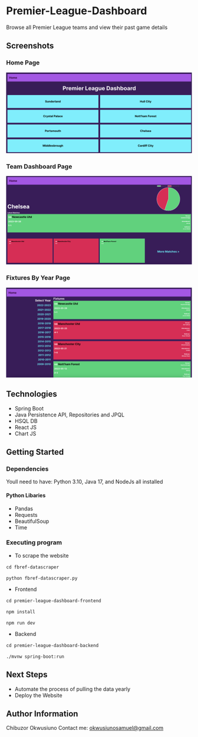 # Premier-League-Dashboard

Browse all Premier League teams and view their past game details

## Screenshots

### Home Page

![Home Page](/README/Home.png)

### Team Dashboard Page

![Matches Page](/README/TeamDashboard.png)

### Fixtures By Year Page

![Fixtures By Year](/README/MatchesByYear.png)

## Technologies
* Spring Boot
* Java Persistence API, Repositories and JPQL
* HSQL DB
* React JS
* Chart JS

## Getting Started

### Dependencies
Youll need to have:
Python 3.10, Java 17, and NodeJs all installed

#### Python Libaries
* Pandas
* Requests
* BeautifulSoup
* Time

### Executing program
* To scrape the website
```
cd fbref-datascraper
```
```
python fbref-datascraper.py
```
* Frontend
```
cd premier-league-dashboard-frontend
```
```
npm install
```
```
npm run dev
```
* Backend
```
cd premier-league-dashboard-backend
```
```
./mvnw spring-boot:run
```

## Next Steps
* Automate the process of pulling the data yearly
* Deploy the Website

## Author Information
Chibuzor Okwusiuno
Contact me:
okwusiunosamuel@gmail.com
